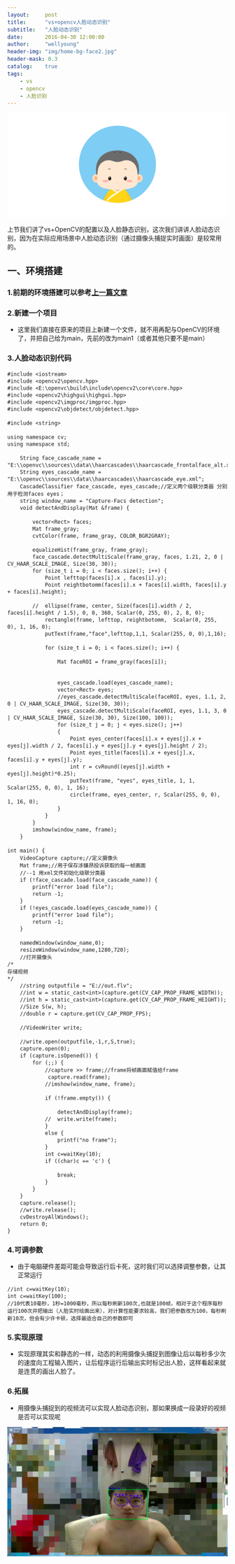 ```yaml
---
layout:     post
title:      "vs+opencv人脸动态识别"
subtitle:   "人脸动态识别"
date:       2016-04-30 12:00:00
author:     "wellyoung"
header-img: "img/home-bg-face2.jpg"
header-mask: 0.3
catalog:    true
tags:
    - vs
    - opencv
    - 人脸识别
---
```



![人脸动态识别](../img/in-post/post-hello-faceCapture/post-faceCapture-gif.gif)

上节我们讲了vs+OpenCV的配置以及人脸静态识别，这次我们讲讲人脸动态识别，因为在实际应用场景中人脸动态识别（通过摄像头捕捉实时画面）是较常用的。

## 一、环境搭建
### 1.前期的环境搭建可以参考[上一篇文章](https://wellyounglimited.github.io/2016/04/20/hello-face/)
### 2.新建一个项目
- 这里我们直接在原来的项目上新建一个文件，就不用再配与OpenCV的环境了，并把自己给为main，先前的改为main1（或者其他只要不是main）

### 3.人脸动态识别代码


```
#include <iostream>  
#include <opencv2\opencv.hpp>
#include <E:\openvc\build\include\opencv2\core\core.hpp>
#include <opencv2\highgui\highgui.hpp>
#include <opencv2\imgproc/imgproc.hpp>
#include <opencv2\objdetect/objdetect.hpp>

#include <string>  

using namespace cv;
using namespace std;

	String face_cascade_name = "E:\\openvc\\sources\\data\\haarcascades\\haarcascade_frontalface_alt.xml";
	String eyes_cascade_name = "E:\\openvc\\sources\\data\\haarcascades\\haarcascade_eye.xml";
	CascadeClassifier face_cascade, eyes_cascade;//定义两个级联分类器 分别用于检测faces eyes；
	string window_name = "Capture-Facs detection";
	void detectAndDisplay(Mat &frame) {

		vector<Rect> faces;
		Mat frame_gray;
		cvtColor(frame, frame_gray, COLOR_BGR2GRAY);

		equalizeHist(frame_gray, frame_gray);
		face_cascade.detectMultiScale(frame_gray, faces, 1.21, 2, 0 | CV_HAAR_SCALE_IMAGE, Size(30, 30));
		for (size_t i = 0; i < faces.size(); i++) {
			Point lefttop(faces[i].x , faces[i].y);
			Point reightbotomm(faces[i].x + faces[i].width, faces[i].y + faces[i].height);

		//	ellipse(frame, center, Size(faces[i].width / 2, faces[i].height / 1.5), 0, 0, 360, Scalar(0, 255, 0), 2, 8, 0);
			rectangle(frame, lefttop, reightbotomm,  Scalar(0, 255, 0), 1, 16, 0);
			putText(frame,"face",lefttop,1,1, Scalar(255, 0, 0),1,16);

			for (size_t i = 0; i < faces.size(); i++) {

				Mat faceROI = frame_gray(faces[i]);

		
				eyes_cascade.load(eyes_cascade_name);
				vector<Rect> eyes;
				//eyes_cascade.detectMultiScale(faceROI, eyes, 1.1, 2, 0 | CV_HAAR_SCALE_IMAGE, Size(30, 30));
				eyes_cascade.detectMultiScale(faceROI, eyes, 1.1, 3, 0 | CV_HAAR_SCALE_IMAGE, Size(30, 30), Size(100, 100));
				for (size_t j = 0; j < eyes.size(); j++)
				{
					Point eyes_center(faces[i].x + eyes[j].x + eyes[j].width / 2, faces[i].y + eyes[j].y + eyes[j].height / 2);
					Point eyes_title(faces[i].x + eyes[j].x, faces[i].y + eyes[j].y);
					int r = cvRound((eyes[j].width + eyes[j].height)*0.25);
					putText(frame, "eyes", eyes_title, 1, 1, Scalar(255, 0, 0), 1, 16);
					circle(frame, eyes_center, r, Scalar(255, 0, 0), 1, 16, 0);
				}
			}
		}
		imshow(window_name, frame);
	}

int main() {
	VideoCapture capture;//定义摄像头
	Mat frame;//用于保存涉嫌昂投诉获取的每一帧画面
	//--1 用xml文件初始化级联分类器
	if (!face_cascade.load(face_cascade_name)) {
		printf("error 1oad file");
		return -1;
	}
	if (!eyes_cascade.load(eyes_cascade_name)) {
		printf("error 1oad file");
		return -1;
	}

	namedWindow(window_name,0);
	resizeWindow(window_name,1280,720);
	//打开摄像头
/*
存储视频
*/
	//string outputfile = "E://out.flv";
	//int w = static_cast<int>(capture.get(CV_CAP_PROP_FRAME_WIDTH));
	//int h = static_cast<int>(capture.get(CV_CAP_PROP_FRAME_HEIGHT));
	//Size S(w, h);
	//double r = capture.get(CV_CAP_PROP_FPS);

	//VideoWriter write;

	//write.open(outputfile,-1,r,S,true);
	capture.open(0);
	if (capture.isOpened()) {
		for (;;) {
			//capture >> frame;//frame将帧画面赋值给frame
			 capture.read(frame);
			//imshow(window_name, frame);

			if (!frame.empty()) {

				detectAndDisplay(frame);
			//	write.write(frame);
			}
			else {
				printf("no frame");
			}
			int c=waitKey(10);
			if ((char)c == 'c') {
			
				break;
			}
		}
	}
	capture.release();
	//write.release();
	cvDestroyAllWindows();
	return 0;
}

```

### 4.可调参数
- 由于电脑硬件差距可能会导致运行后卡死，这时我们可以选择调整参数，让其正常运行

```
//int c=waitKey(10);
int c=waitKey(100);
//10代表10毫秒，1秒=1000毫秒，所以每秒刷新100次,也就是100帧，相对于这个程序每秒运行100次并把输出（人脸实时绘画出来），对计算性能要求较高，我们把参数改为100，每秒刷新10次，但会有少许卡顿，选择最适合自己的参数即可

```

### 5.实现原理
- 实现原理其实和静态的一样，动态的利用摄像头捕捉到图像让后以每秒多少次的速度向工程输入图片，让后程序运行后输出实时标记出人脸，这样看起来就是连贯的画出人脸了。

### 6.拓展
- 用摄像头捕捉到的视频流可以实现人脸动态识别，那如果换成一段录好的视频是否可以实现呢

![人脸动态识别](../img/in-post/post-hello-faceCapture/post-faceCapture-me.png)
